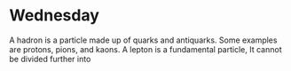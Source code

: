 # Wednesday

A hadron is a particle made up of quarks and antiquarks. Some examples are protons, pions, and kaons. A lepton is a fundamental particle, It cannot be divided further into 